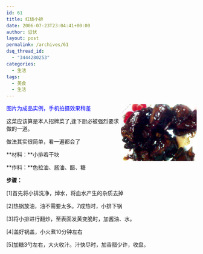 ```yaml
---
id: 61
title: 红烧小排
date: 2006-07-23T23:04:41+00:00
author: 愆伏
layout: post
permalink: /archives/61
dsq_thread_id:
  - "3444280253"
categories:
  - 生活
tags:
  - 美食
  - 生活
---
```

<a href="/wp-content/uploads/200607/23_230509_3.jpg" target="_blank"><img class="img_normal" style="float: right;" src="/wp-content/uploads/200607/23_230509_3.jpg" alt="" /></a>
  
<span style="color: blue;">图片为成品实例，手机拍摄效果稍差</span>
  
这菜应该算是本人招牌菜了,逢下厨必被强烈要求做的一道。
  
做法其实很简单，看一遍都会了
  
**材料：**小排若干块
  
**作料：**色拉油、酱油、醋、糖
  
**步骤：**
  
[1]首先将小排洗净，焯水，将血水产生的杂质去掉
  
[2]热锅放油，油不需要太多。7成热时，小排下锅
  
[3]将小排进行翻炒，至表面发黄变脆时，加酱油、水。
  
[4]盖好锅盖，小火煮10分钟左右
  
[5]加糖3勺左右，大火收汁。汁快尽时，加香醋少许，收盘。